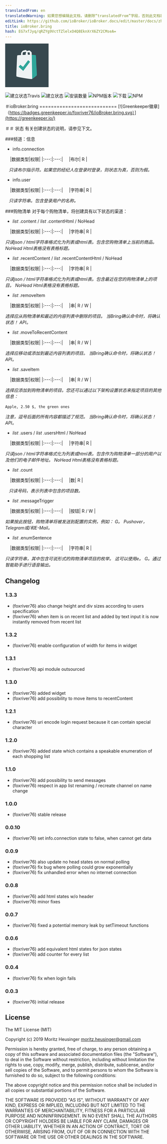 ```yaml
---
translatedFrom: en
translatedWarning: 如果您想编辑此文档，请删除“translatedFrom”字段，否则此文档将再次自动翻译
editLink: https://github.com/ioBroker/ioBroker.docs/edit/master/docs/zh-cn/adapterref/iobroker.bring/README.md
title: ioBroker.bring
hash: EG7xfJyq/qRZYg9VctTZlelxO4Q8EknXrX6ZY2CMseA=
---
```

![商标](../../../en/adapterref/iobroker.bring/admin/bring.png)

![建立状态Travis](https://travis-ci.org/foxriver76/ioBroker.bring.svg?branch=master)
![建立状态](https://ci.appveyor.com/api/projects/status/r7whpsbjfqn18toe/branch/master?svg=true)
![安装数量](http://iobroker.live/badges/bring-stable.svg)
![NPM版本](http://img.shields.io/npm/v/iobroker.bring.svg)
![下载](https://img.shields.io/npm/dm/iobroker.bring.svg)
![NPM](https://nodei.co/npm/iobroker.bring.png?downloads=true)

＃ioBroker.bring ===========================
[![Greenkeeper徽章]（https://badges.greenkeeper.io/foxriver76/ioBroker.bring.svg）](https://greenkeeper.io/)

＃＃ 状态
有关创建状态的说明，请参见下文。

###频道：信息
* info.connection

    |数据类型|权限|
    |:---:|:---:|
    |布尔| R |

   *只读布尔指示符。如果您的经纪人在登录时登录，则状态为真，否则为假。*

* info.user

    |数据类型|权限|
    |:---:|:---:|
    |字符串| R |

   *只读字符串。包含登录用户的名称。*

###购物清单
对于每个购物清单，将创建具有以下状态的渠道：

* *list* .content / *list* .contentHtml / NoHead

    |数据类型|权限|
    |:---:|:---:|
    |字符串| R |

*只读json / html字符串格式化为列表或html表。包含您购物清单上当前的商品。
NoHead Html表格没有表格标题。*

* *list* .recentContent / *list* .recentContentHtml / NoHead

    |数据类型|权限|
    |:---:|:---:|
    |字符串| R |

*只读json / html字符串格式化为列表或html表。包含最近在您的购物清单上的项目。
NoHead Html表格没有表格标题。*

* *list* .removeItem

    |数据类型|权限|
    |:---:|:---:|
    |串| R / W |

*选择应从购物清单和最近的内容列表中删除的项目。
当Bring确认命令时，将确认状态！ API。*

* *list* .moveToRecentContent

    |数据类型|权限|
    |:---:|:---:|
    |串| R / W |

*选择应移动或添加到最近内容列表的项目。
当Bring确认命令时，将确认状态！ API。*

* *list* .saveItem

    |数据类型|权限|
    |:---:|:---:|
    |串| R / W |

*选择应添加到购物清单的项目。您还可以通过以下架构设置状态来指定项目的其他信息：*

```Apple, 2.50 $, the green ones```

*注意，逗号后面的所有内容都描述了规范。
当Bring确认命令时，将确认状态！ API。*

* *list* .users / *list* .usersHtml / NoHead

    |数据类型|权限|
    |:---:|:---:|
    |字符串| R |

*只读json / html字符串格式化为列表或html表。包含作为购物清单一部分的用户以及他们的电子邮件地址。
NoHead Html表格没有表格标题。*

* *list* .count

    |数据类型|权限|
    |:---:|:---:|
    |数| R |

   *只读号码，表示列表中包含的项目数。*

* *list* .messageTrigger

    |数据类型|权限|
    |:---:|:---:|
    |按钮| R / W |

*如果按此按钮，购物清单将被发送到配置的实例，例如： G。 Pushover，Telegram或/和E-Mail。*

* *list* .enumSentence

    |数据类型|权限|
    |:---:|:---:|
    |字符串| R |

*只读字符串，其中包含可说形式的购物清单项目的枚举。
这可以使用e。 G。通过智能助手进行语音输出。*

## Changelog

### 1.3.3
* (foxriver76) also change height and div sizes according to users specification
* (foxriver76) when item is on recent list and added by text input it is now instantly removed from recent list

### 1.3.2
* (foxriver76) enable configuration of width for items in widget

### 1.3.1
* (foxriver76) api module outsourced

### 1.3.0
* (foxriver76) added widget
* (foxriver76) add possibility to move items to recentContent

### 1.2.1
* (foxriver76) uri encode login request because it can contain special character

### 1.2.0
* (foxriver76) added state which contains a speakable enumeration of each shopping list

### 1.1.0
* (foxriver76) add possibility to send messages
* (foxriver76) respect in app list renaming / recreate channel on name change

### 1.0.0
* (foxriver76) stable release
   
### 0.0.10
* (foxriver76) set info.connection state to false, when cannot get data
   
### 0.0.9
* (foxriver76) also update no head states on normal polling
* (foxriver76) fix bug where polling could grow exponentially
* (foxriver76) fix unhandled error when no internet connection

### 0.0.8
* (foxriver76) add html states w/o header
* (foxriver76) minor fixes
   
### 0.0.7
* (foxriver76) fixed a potential memory leak by setTimeout functions

### 0.0.6
* (foxriver76) add equivalent html states for json states
* (foxriver76) add counter for every list

### 0.0.4
* (foxriver76) fix when login fails

### 0.0.3
* (foxriver76) initial release

## License
The MIT License (MIT)

Copyright (c) 2019 Moritz Heusinger <moritz.heusinger@gmail.com>

Permission is hereby granted, free of charge, to any person obtaining a copy
of this software and associated documentation files (the "Software"), to deal
in the Software without restriction, including without limitation the rights
to use, copy, modify, merge, publish, distribute, sublicense, and/or sell
copies of the Software, and to permit persons to whom the Software is
furnished to do so, subject to the following conditions:

The above copyright notice and this permission notice shall be included in
all copies or substantial portions of the Software.

THE SOFTWARE IS PROVIDED "AS IS", WITHOUT WARRANTY OF ANY KIND, EXPRESS OR
IMPLIED, INCLUDING BUT NOT LIMITED TO THE WARRANTIES OF MERCHANTABILITY,
FITNESS FOR A PARTICULAR PURPOSE AND NONINFRINGEMENT. IN NO EVENT SHALL THE
AUTHORS OR COPYRIGHT HOLDERS BE LIABLE FOR ANY CLAIM, DAMAGES OR OTHER
LIABILITY, WHETHER IN AN ACTION OF CONTRACT, TORT OR OTHERWISE, ARISING FROM,
OUT OF OR IN CONNECTION WITH THE SOFTWARE OR THE USE OR OTHER DEALINGS IN
THE SOFTWARE.